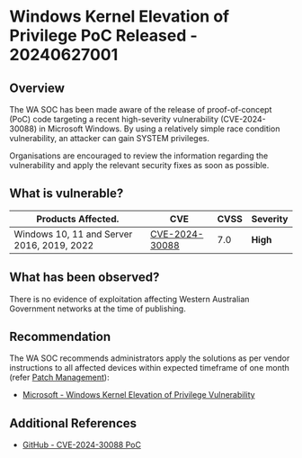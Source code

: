 # Windows Kernel Elevation of Privilege PoC Released - 20240627001

## Overview

The WA SOC has been made aware of the release of proof-of-concept (PoC) code targeting a recent high-severity vulnerability (CVE-2024-30088) in Microsoft Windows. By using a relatively simple race condition vulnerability, an attacker can gain SYSTEM privileges.

Organisations are encouraged to review the information regarding the vulnerability and apply the relevant security fixes as soon as possible.

## What is vulnerable?

| Products Affected.                         | CVE                                                               | CVSS | Severity |
| ------------------------------------------ | ----------------------------------------------------------------- | ---- | -------- |
| Windows 10, 11 and Server 2016, 2019, 2022 | [CVE-2024-30088](https://nvd.nist.gov/vuln/detail/CVE-2024-30088) | 7.0  | **High** |

## What has been observed?

There is no evidence of exploitation affecting Western Australian Government networks at the time of publishing.

## Recommendation

The WA SOC recommends administrators apply the solutions as per vendor instructions to all affected devices within expected timeframe of one month (refer [Patch Management](../guidelines/patch-management.md)):

- [Microsoft - Windows Kernel Elevation of Privilege Vulnerability](https://msrc.microsoft.com/update-guide/vulnerability/CVE-2024-30088)

## Additional References

- [GitHub - CVE-2024-30088 PoC](https://github.com/tykawaii98/CVE-2024-30088)
